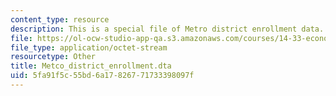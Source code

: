 ```yaml
---
content_type: resource
description: This is a special file of Metro district enrollment data.
file: https://ol-ocw-studio-app-qa.s3.amazonaws.com/courses/14-33-economics-research-and-communication-spring-2012/5fa91f5c55bd6a17826771733398097f_Metco_district_enrollment.dta
file_type: application/octet-stream
resourcetype: Other
title: Metco_district_enrollment.dta
uid: 5fa91f5c-55bd-6a17-8267-71733398097f
---
```

